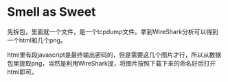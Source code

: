 # Smell as Sweet

先拆包，里面就一个文件，是一个tcpdump文件。拿到WireShark分析可以得到一个html和几个png。

html里有段javascript是最终输出密码的，但是需要这几个图片才行，所以从数据包里提取png，当然是利用WireShark提，将图片按照下载下来的命名好后打开html即可。

